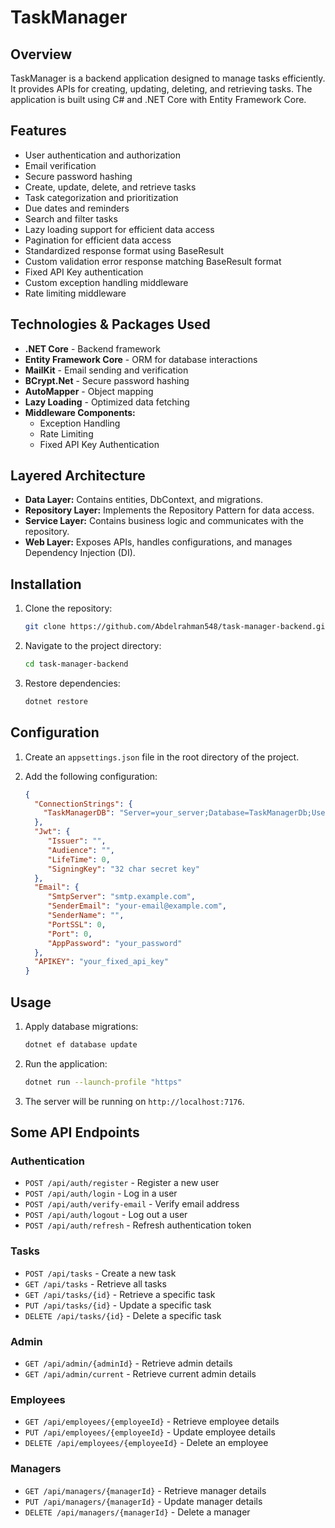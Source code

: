 # TaskManager

## Overview

TaskManager is a backend application designed to manage tasks efficiently. It provides APIs for creating, updating, deleting, and retrieving tasks. The application is built using C# and .NET Core with Entity Framework Core.

## Features

- User authentication and authorization
- Email verification
- Secure password hashing
- Create, update, delete, and retrieve tasks
- Task categorization and prioritization
- Due dates and reminders
- Search and filter tasks
- Lazy loading support for efficient data access
- Pagination for efficient data access
- Standardized response format using BaseResult
- Custom validation error response matching BaseResult format
- Fixed API Key authentication
- Custom exception handling middleware
- Rate limiting middleware

## Technologies & Packages Used

- **.NET Core** - Backend framework
- **Entity Framework Core** - ORM for database interactions
- **MailKit** - Email sending and verification
- **BCrypt.Net** - Secure password hashing
- **AutoMapper** - Object mapping
- **Lazy Loading** - Optimized data fetching
- **Middleware Components:**
  - Exception Handling
  - Rate Limiting
  - Fixed API Key Authentication

## Layered Architecture

- **Data Layer:** Contains entities, DbContext, and migrations.
- **Repository Layer:** Implements the Repository Pattern for data access.
- **Service Layer:** Contains business logic and communicates with the repository.
- **Web Layer:** Exposes APIs, handles configurations, and manages Dependency Injection (DI).

## Installation

1. Clone the repository:

   ```sh
   git clone https://github.com/Abdelrahman548/task-manager-backend.git
   ```

2. Navigate to the project directory:

   ```sh
   cd task-manager-backend
   ```

3. Restore dependencies:

   ```sh
   dotnet restore
   ```

## Configuration

1. Create an `appsettings.json` file in the root directory of the project.
2. Add the following configuration:

   ```json
   {
     "ConnectionStrings": {
       "TaskManagerDB": "Server=your_server;Database=TaskManagerDb;User Id=your_user;Password=your_password;"
     },
     "Jwt": {
        "Issuer": "",
        "Audience": "",
        "LifeTime": 0,
        "SigningKey": "32 char secret key"
     },
     "Email": {
        "SmtpServer": "smtp.example.com",
        "SenderEmail": "your-email@example.com",
        "SenderName": "",
        "PortSSL": 0,
        "Port": 0,
        "AppPassword": "your_password"
     },
     "APIKEY": "your_fixed_api_key"
   }
   ```

## Usage

1. Apply database migrations:

   ```sh
   dotnet ef database update
   ```

2. Run the application:

   ```sh
   dotnet run --launch-profile "https"
   ```

3. The server will be running on `http://localhost:7176`.

## Some API Endpoints

### Authentication

- `POST /api/auth/register` - Register a new user
- `POST /api/auth/login` - Log in a user
- `POST /api/auth/verify-email` - Verify email address
- `POST /api/auth/logout` - Log out a user
- `POST /api/auth/refresh` - Refresh authentication token

### Tasks

- `POST /api/tasks` - Create a new task
- `GET /api/tasks` - Retrieve all tasks
- `GET /api/tasks/{id}` - Retrieve a specific task
- `PUT /api/tasks/{id}` - Update a specific task
- `DELETE /api/tasks/{id}` - Delete a specific task

### Admin

- `GET /api/admin/{adminId}` - Retrieve admin details
- `GET /api/admin/current` - Retrieve current admin details

### Employees

- `GET /api/employees/{employeeId}` - Retrieve employee details
- `PUT /api/employees/{employeeId}` - Update employee details
- `DELETE /api/employees/{employeeId}` - Delete an employee

### Managers

- `GET /api/managers/{managerId}` - Retrieve manager details
- `PUT /api/managers/{managerId}` - Update manager details
- `DELETE /api/managers/{managerId}` - Delete a manager
